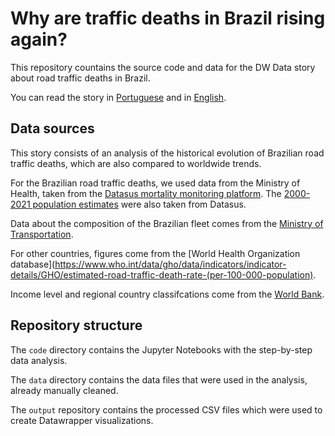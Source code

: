 # Why are traffic deaths in Brazil rising again? 

This repository countains the source code and data for the DW Data story about road traffic deaths in Brazil.

You can read the story in [Portuguese](#) and in [English](#).

## Data sources

This story consists of an analysis of the historical evolution of Brazilian road traffic deaths, which are also compared to worldwide trends.

For the Brazilian road traffic deaths, we used data from the Ministry of Health, taken from the [Datasus mortality monitoring platform](https://datasus.saude.gov.br/mortalidade-desde-1996-pela-cid-10). The [2000-2021 population estimates](https://datasus.saude.gov.br/populacao-residente) were also taken from Datasus.

Data about the composition of the Brazilian fleet comes from the [Ministry of Transportation](https://www.gov.br/transportes/pt-br/assuntos/transito/conteudo-Senatran/frota-de-veiculos-2023).

For other countries, figures come from the [World Health Organization database](https://www.who.int/data/gho/data/indicators/indicator-details/GHO/estimated-road-traffic-death-rate-(per-100-000-population).

Income level and regional country classifcations come from the [World Bank](https://datatopics.worldbank.org/world-development-indicators/the-world-by-income-and-region.html).


## Repository structure

The `code` directory contains the Jupyter Notebooks with the step-by-step data analysis. 

The `data` directory contains the data files that were used in the analysis, already manually cleaned.

The `output` repository contains the processed CSV files which were used to create Datawrapper visualizations.
